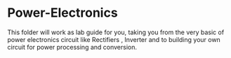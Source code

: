 # Power-Electronics
This folder will work as lab guide for you, taking you from the very basic of power electronics circuit like Rectifiers , Inverter and to building your own circuit for power processing and conversion.
